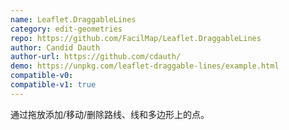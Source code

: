 ```yaml
---
name: Leaflet.DraggableLines
category: edit-geometries
repo: https://github.com/FacilMap/Leaflet.DraggableLines
author: Candid Dauth
author-url: https://github.com/cdauth/
demo: https://unpkg.com/leaflet-draggable-lines/example.html
compatible-v0:
compatible-v1: true
---
```


通过拖放添加/移动/删除路线、线和多边形上的点。
